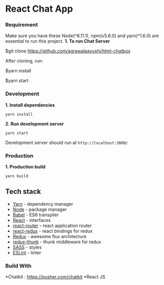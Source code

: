 
# React Chat App

### Requirement
Make sure you have these Node(\^8.11.1), npm(v5.6.0) and yarn(\^1.6.0) are essential to run this project.
**1. To run Chat Server**

   $git clone https://github.com/agrawalaayushi/html-chatbox
 
   After cloning, run:
   
   $yarn install 

   $yarn start

### Development

**1. Install dependencies**

    yarn install
    
**2. Run development server**

    yarn start
    
Development server should run at ```http://localhost:3000/```

### Production

**1. Production build**
    
    yarn build


## Tech stack

- [Yarn](https://yarnpkg.com/en/) - dependency manager
- [Node](https://nodejs.org/en/) - package manager
- [Babel](https://babeljs.io/) - ES6 transpiler
- [React](https://facebook.github.io/react/) - interfaces
- [react-router](https://github.com/rackt/react-router) - react application router
- [react-redux](https://github.com/rackt/react-redux) - react bindings for redux
- [Redux](https://github.com/rackt/redux) - awesome flux architecture
- [redux-thunk](https://github.com/gaearon/redux-thunk) - thunk middleware for redux
- [SASS](http://sass-lang.com/) - styles
- [ESLint](http://eslint.org/) - linter

### Build With
*Chatkit : https://pusher.com/chatkit
*React JS 
    
